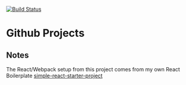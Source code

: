 [![Build Status](https://travis-ci.org/carlosrberto/github-projects.svg?branch=master)](https://travis-ci.org/carlosrberto/github-projects)
# Github Projects

## Notes
The React/Webpack setup from this project comes from my own React Boilerplate [simple-react-starter-project](https://github.com/carlosrberto/simple-react-starter-project)
